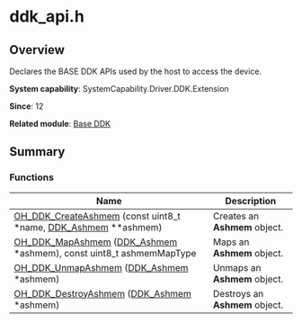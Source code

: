 # ddk_api.h


## Overview

Declares the BASE DDK APIs used by the host to access the device.

**System capability**: SystemCapability.Driver.DDK.Extension

**Since**: 12

**Related module**: [Base DDK](_base_ddk.md)


## Summary


### Functions

| Name| Description| 
| -------- | -------- |
| [OH_DDK_CreateAshmem](_base_ddk.md#oh_ddk_createashmem) (const uint8_t *name, [DDK_Ashmem](_ddk_ashmem.md) \*\*ashmem) | Creates an **Ashmem** object. | 
| [OH_DDK_MapAshmem](_base_ddk.md#oh_ddk_mapashmem) ([DDK_Ashmem](_ddk_ashmem.md) \*ashmem), const uint8_t ashmemMapType| Maps an **Ashmem** object. | 
| [OH_DDK_UnmapAshmem](_base_ddk.md#oh_ddk_unmapashmem) ([DDK_Ashmem](_ddk_ashmem.md) \*ashmem) | Unmaps an **Ashmem** object. | 
| [OH_DDK_DestroyAshmem](_base_ddk.md#oh_ddk_destroyashmem) ([DDK_Ashmem](_ddk_ashmem.md) \*ashmem) | Destroys an **Ashmem** object. | 
